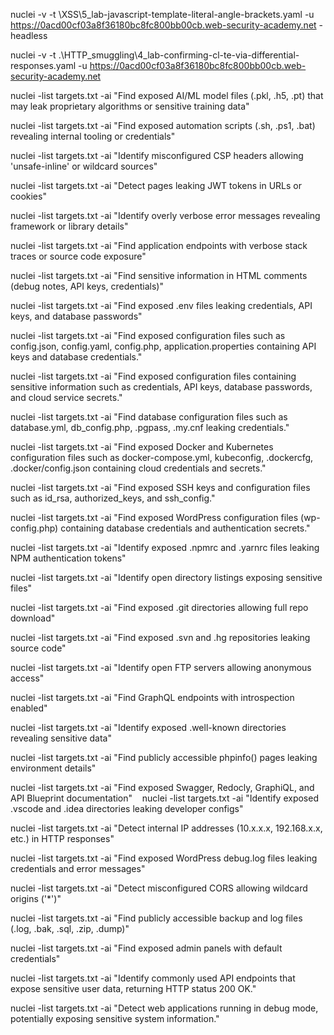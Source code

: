 nuclei -v -t \XSS\5_lab-javascript-template-literal-angle-brackets.yaml -u https://0acd00cf03a8f36180bc8fc800bb00cb.web-security-academy.net -headless

nuclei -v -t .\HTTP_smuggling\4_lab-confirming-cl-te-via-differential-responses.yaml -u https://0acd00cf03a8f36180bc8fc800bb00cb.web-security-academy.net

nuclei -list targets.txt -ai "Find exposed AI/ML model files (.pkl, .h5, .pt) that may leak proprietary algorithms or sensitive training data"

nuclei -list targets.txt -ai "Find exposed automation scripts (.sh, .ps1, .bat) revealing internal tooling or credentials"

nuclei -list targets.txt -ai "Identify misconfigured CSP headers allowing 'unsafe-inline' or wildcard sources"

nuclei -list targets.txt -ai "Detect pages leaking JWT tokens in URLs or cookies"

nuclei -list targets.txt -ai "Identify overly verbose error messages revealing framework or library details"

nuclei -list targets.txt -ai "Find application endpoints with verbose stack traces or source code exposure"

nuclei -list targets.txt -ai "Find sensitive information in HTML comments (debug notes, API keys, credentials)"

nuclei -list targets.txt -ai "Find exposed .env files leaking credentials, API keys, and database passwords"

nuclei -list targets.txt -ai "Find exposed configuration files such as config.json, config.yaml, config.php, application.properties containing API keys and database credentials."

nuclei -list targets.txt -ai "Find exposed configuration files containing sensitive information such as credentials, API keys, database passwords, and cloud service secrets." 

nuclei -list targets.txt -ai "Find database configuration files such as database.yml, db_config.php, .pgpass, .my.cnf leaking credentials."  

nuclei -list targets.txt -ai "Find exposed Docker and Kubernetes configuration files such as docker-compose.yml, kubeconfig, .dockercfg, .docker/config.json containing cloud credentials and secrets."  

nuclei -list targets.txt -ai "Find exposed SSH keys and configuration files such as id_rsa, authorized_keys, and ssh_config."  

nuclei -list targets.txt -ai "Find exposed WordPress configuration files (wp-config.php) containing database credentials and authentication secrets."  

nuclei -list targets.txt -ai "Identify exposed .npmrc and .yarnrc files leaking NPM authentication tokens"

nuclei -list targets.txt -ai "Identify open directory listings exposing sensitive files"  

nuclei -list targets.txt -ai "Find exposed .git directories allowing full repo download"

nuclei -list targets.txt -ai "Find exposed .svn and .hg repositories leaking source code"  

nuclei -list targets.txt -ai "Identify open FTP servers allowing anonymous access"  

nuclei -list targets.txt -ai "Find GraphQL endpoints with introspection enabled"  

nuclei -list targets.txt -ai "Identify exposed .well-known directories revealing sensitive data"  

nuclei -list targets.txt -ai "Find publicly accessible phpinfo() pages leaking environment details"  

nuclei -list targets.txt -ai "Find exposed Swagger, Redocly, GraphiQL, and API Blueprint documentation"
  
nuclei -list targets.txt -ai "Identify exposed .vscode and .idea directories leaking developer configs"  

nuclei -list targets.txt -ai "Detect internal IP addresses (10.x.x.x, 192.168.x.x, etc.) in HTTP responses"  

nuclei -list targets.txt -ai "Find exposed WordPress debug.log files leaking credentials and error messages"  

nuclei -list targets.txt -ai "Detect misconfigured CORS allowing wildcard origins ('*')"  

nuclei -list targets.txt -ai "Find publicly accessible backup and log files (.log, .bak, .sql, .zip, .dump)" 

nuclei -list targets.txt -ai "Find exposed admin panels with default credentials"

nuclei -list targets.txt -ai "Identify commonly used API endpoints that expose sensitive user data, returning HTTP status 200 OK."

nuclei -list targets.txt -ai "Detect web applications running in debug mode, potentially exposing sensitive system information."
